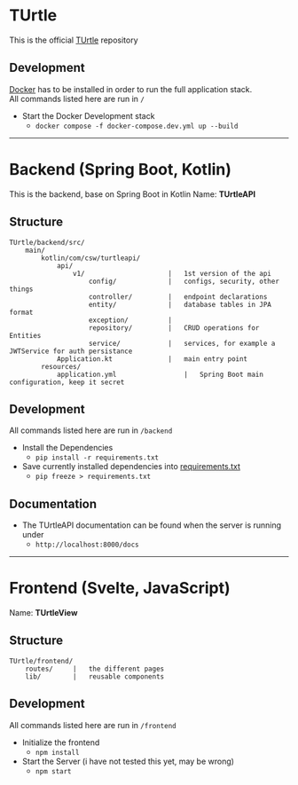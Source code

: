 # TUrtle
This is the official [TUrtle](https://exmaple.com) repository

## Development
[Docker](https://www.docker.com/) has to be installed in order to run the full application stack.  
All commands listed here are run in `/`  
* Start the Docker Development stack
    * `docker compose -f docker-compose.dev.yml up --build`

___

# Backend (Spring Boot, Kotlin)
This is the backend, base on Spring Boot in Kotlin
Name: **TUrtleAPI**

## Structure
```
TUrtle/backend/src/
    main/
        kotlin/com/csw/turtleapi/
            api/
                v1/                     |   1st version of the api
                    config/             |   configs, security, other things
                    controller/         |   endpoint declarations
                    entity/             |   database tables in JPA format
                    exception/          |
                    repository/         |   CRUD operations for Entities
                    service/            |   services, for example a JWTService for auth persistance
            Application.kt              |   main entry point
        resources/
            application.yml                 |   Spring Boot main configuration, keep it secret
```

## Development
All commands listed here are run in `/backend`
* Install the Dependencies
  * `pip install -r requirements.txt`
* Save currently installed dependencies into [requirements.txt](backend/requirements.txt)
  * `pip freeze > requirements.txt`

## Documentation
* The TUrtleAPI documentation can be found when the server is running under
  * `http://localhost:8000/docs`

___

# Frontend (Svelte, JavaScript)
Name: **TUrtleView**

## Structure
```
TUrtle/frontend/
    routes/     |   the different pages
    lib/        |   reusable components
```

## Development
All commands listed here are run in `/frontend`
* Initialize the frontend
    * `npm install`
* Start the Server (i have not tested this yet, may be wrong)
    * `npm start`
